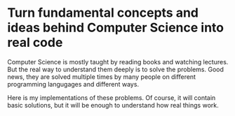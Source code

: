 ﻿# Turn fundamental concepts and ideas behind Computer Science into real code

Computer Science is mostly taught by reading books and watching lectures. But the real way to understand them deeply is to solve the problems. 
Good news, they are solved multiple times by many people on different programming langugages and different ways. 

Here is my implementations of these problems. Of course, it will contain basic solutions, but it will be enough to understand how real things work.

 
